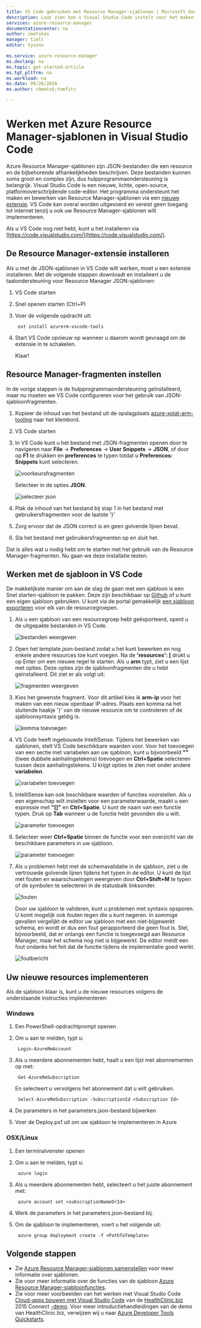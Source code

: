 ```yaml
---
title: VS Code gebruiken met Resource Manager-sjablonen | Microsoft Docs
description: Laat zien hoe u Visual Studio Code instelt voor het maken van Azure Resource Manager-sjablonen.
services: azure-resource-manager
documentationcenter: na
author: cmatskas
manager: timlt
editor: tysonn

ms.service: azure-resource-manager
ms.devlang: na
ms.topic: get-started-article
ms.tgt_pltfrm: na
ms.workload: na
ms.date: 09/26/2016
ms.author: chmatsk;tomfitz

---
```

# Werken met Azure Resource Manager-sjablonen in Visual Studio Code
Azure Resource Manager-sjablonen zijn JSON-bestanden die een resource en de bijbehorende afhankelijkheden beschrijven. Deze bestanden kunnen soms groot en complex zijn, dus hulpprogrammaondersteuning is belangrijk. Visual Studio Code is een nieuwe, lichte, open-source, platformoverschrijdende code-editor. Het programma ondersteunt het maken en bewerken van Resource Manager-sjablonen via een [nieuwe extensie](https://marketplace.visualstudio.com/items?itemName=msazurermtools.azurerm-vscode-tools). VS Code kan overal worden uitgevoerd en vereist geen toegang tot internet tenzij u ook uw Resource Manager-sjablonen wilt implementeren.

Als u VS Code nog niet hebt, kunt u het installeren via [https://code.visualstudio.com/](https://code.visualstudio.com/).

## De Resource Manager-extensie installeren
Als u met de JSON-sjablonen in VS Code wilt werken, moet u een extensie installeren. Met de volgende stappen downloadt en installeert u de taalondersteuning voor Resource Manager JSON-sjablonen:

1. VS Code starten 
2. Snel openen starten (Ctrl+P) 
3. Voer de volgende opdracht uit: 
   
        ext install azurerm-vscode-tools
4. Start VS Code opnieuw op wanneer u daarom wordt gevraagd om de extensie in te schakelen. 
   
   Klaar!

## Resource Manager-fragmenten instellen
In de vorige stappen is de hulpprogrammaondersteuning geïnstalleerd, maar nu moeten we VS Code configureren voor het gebruik van JSON-sjabloonfragmenten.

1. Kopieer de inhoud van het bestand uit de opslagplaats [azure-xplat-arm-tooling](https://raw.githubusercontent.com/Azure/azure-xplat-arm-tooling/master/VSCode/armsnippets.json) naar het klembord.
2. VS Code starten 
3. In VS Code kunt u het bestand met JSON-fragmenten openen door te navigeren naar **File** -> **Preferences** -> **User Snippets** -> **JSON**, of door op **F1** te drukken en **preferences** te typen totdat u **Preferences: Snippets** kunt selecteren.
   
    ![voorkeursfragmenten](./media/resource-manager-vs-code/preferences-snippets.png)
   
    Selecteer in de opties **JSON**.
   
    ![selecteer json](./media/resource-manager-vs-code/select-json.png)
4. Plak de inhoud van het bestand bij stap 1 in het bestand met gebruikersfragmenten voor de laatste '}' 
5. Zorg ervoor dat de JSON correct is en geen golvende lijnen bevat. 
6. Sla het bestand met gebruikersfragmenten op en sluit het.

Dat is alles wat u nodig hebt om te starten met het gebruik van de Resource Manager-fragmenten. Nu gaan we deze installatie testen.

## Werken met de sjabloon in VS Code
De makkelijkste manier om aan de slag de gaan met een sjabloon is een Snel starten-sjabloon te pakken. Deze zijn beschikbaar op [Github](https://github.com/Azure/azure-quickstart-templates) of u kunt een eigen sjabloon gebruiken. U kunt via de portal gemakkelijk [een sjabloon exporteren](resource-manager-export-template.md) voor elk van de resourcegroepen. 

1. Als u een sjabloon van een resourcegroep hebt geëxporteerd, opent u de uitgepakte bestanden in VS Code.
   
    ![bestanden weergeven](./media/resource-manager-vs-code/show-files.png)
2. Open het template.json-bestand zodat u het kunt bewerken en nog enkele andere resources toe kunt voegen. Na de **'resources': [** drukt u op Enter om een nieuwe regel te starten. Als u **arm** typt, ziet u een lijst met opties. Deze opties zijn de sjabloonfragmenten die u hebt geïnstalleerd. Dit ziet er als volgt uit: 
   
    ![fragmenten weergeven](./media/resource-manager-vs-code/type-snippets.png)
3. Kies het gewenste fragment. Voor dit artikel kies ik **arm-ip** voor het maken van een nieuw openbaar IP-adres. Plaats een komma na het sluitende haakje '}' van de nieuwe resource om te controleren of de sjabloonsyntaxis geldig is.
   
     ![komma toevoegen](./media/resource-manager-vs-code/add-comma.png)
4. VS Code heeft ingebouwde IntelliSense. Tijdens het bewerken van sjablonen, stelt VS Code beschikbare waarden voor. Voor het toevoegen van een sectie met variabelen aan uw sjabloon, kunt u bijvoorbeeld **""** (twee dubbele aanhalingstekens) toevoegen en **Ctrl+Spatie** selecteren tussen deze aanhalingstekens. U krijgt opties te zien met onder andere **variabelen**.
   
    ![variabelen toevoegen](./media/resource-manager-vs-code/add-variables.png)
5. IntelliSense kan ook beschikbare waarden of functies voorstellen. Als u een eigenschap wilt instellen voor een parameterwaarde, maakt u een expressie met **"[]"** en **Ctrl+Spatie**. U kunt de naam van een functie typen. Druk op **Tab** wanneer u de functie hebt gevonden die u wilt.
   
    ![parameter toevoegen](./media/resource-manager-vs-code/select-parameters.png)
6. Selecteer weer **Ctrl+Spatie** binnen de functie voor een overzicht van de beschikbare parameters in uw sjabloon.
   
    ![parameter toevoegen](./media/resource-manager-vs-code/select-avail-parameters.png)
7. Als u problemen hebt met de schemavalidatie in de sjabloon, ziet u de vertrouwde golvende lijnen tijdens het typen in de editor. U kunt de lijst met fouten en waarschuwingen weergeven door **Ctrl+Shift+M** te typen of de symbolen te selecteren in de statusbalk linksonder.
   
    ![fouten](./media/resource-manager-vs-code/errors.png)
   
    Door uw sjabloon te valideren, kunt u problemen met syntaxis opsporen. U komt mogelijk ook fouten tegen die u kunt negeren. In sommige gevallen vergelijkt de editor uw sjabloon met een niet-bijgewerkt schema, en wordt er dus een fout gerapporteerd die geen fout is. Stel, bijvoorbeeld, dat er onlangs een functie is toegevoegd aan Resource Manager, maar het schema nog niet is bijgewerkt. De editor meldt een fout ondanks het feit dat de functie tijdens de implementatie goed werkt.
   
    ![foutbericht](./media/resource-manager-vs-code/unrecognized-function.png)

## Uw nieuwe resources implementeren
Als de sjabloon klaar is, kunt u de nieuwe resources volgens de onderstaande instructies implementeren: 

### Windows
1. Een PowerShell-opdrachtprompt openen 
2. Om u aan te melden, typt u: 
   
        Login-AzureRmAccount 
3. Als u meerdere abonnementen hebt, haalt u een lijst met abonnementen op met:
   
        Get-AzureRmSubscription
   
    En selecteert u vervolgens het abonnement dat u wilt gebruiken.
   
        Select-AzureRmSubscription -SubscriptionId <Subscription Id>
4. De parameters in het parameters.json-bestand bijwerken
5. Voer de Deploy.ps1 uit om uw sjabloon te implementeren in Azure

### OSX/Linux
1. Een terminalvenster openen 
2. Om u aan te melden, typt u:
   
        azure login 
3. Als u meerdere abonnementen hebt, selecteert u het juiste abonnement met:
   
        azure account set <subscriptionNameOrId> 
4. Werk de parameters in het parameters.json-bestand bij.
5. Om de sjabloon te implementeren, voert u het volgende uit:
   
        azure group deployment create -f <PathToTemplate> 

## Volgende stappen
* Zie [Azure Resource Manager-sjablonen samenstellen](resource-group-authoring-templates.md) voor meer informatie over sjablonen.
* Zie voor meer informatie over de functies van de sjabloon [Azure Resource Manager-sjabloonfuncties](resource-group-template-functions.md).
* Zie voor meer voorbeelden van het werken met Visual Studio Code [Cloud-apps bouwen met Visual Studio Code](https://github.com/Microsoft/HealthClinic.biz/wiki/Build-cloud-apps-with-Visual-Studio-Code) van de [HealthClinic.biz](https://github.com/Microsoft/HealthClinic.biz) 2015 Connect [-demo](https://blogs.msdn.microsoft.com/visualstudio/2015/12/08/connectdemos-2015-healthclinic-biz/). Voor meer introductiehandleidingen van de demo van HealthClinic.biz, verwijzen wij u naar [Azure Developer Tools Quickstarts](https://github.com/Microsoft/HealthClinic.biz/wiki/Azure-Developer-Tools-Quickstarts).

<!--HONumber=Sep16_HO4-->


